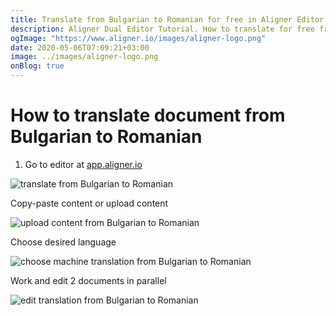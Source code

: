 ```yaml
---
title: Translate from Bulgarian to Romanian for free in Aligner Editor
description: Aligner Dual Editor Tutorial. How to translate for free from Bulgarian to Romanian. Aligner is multilingual document management platform. 
ogImage: "https://www.aligner.io/images/aligner-logo.png"
date: 2020-05-06T07:09:21+03:00
image: ../images/aligner-logo.png
onBlog: true
---
```


# How to translate document from Bulgarian to Romanian

1. Go to editor at [app.aligner.io](https://app.aligner.io "Aligner App web page")

![translate from Bulgarian to Romanian](../aligner-blank-editor.png "translate from Bulgarian to Romanian")

Copy-paste content or upload content

![upload content from Bulgarian to Romanian](../aligner-uploaded-document.png "upload content from Bulgarian to Romanian")

Choose desired language

![choose machine translation from Bulgarian to Romanian](../aligner-language-dropdown.png "choose machine translation from Bulgarian to Romanian")

Work and edit 2 documents in parallel

![edit translation from Bulgarian to Romanian](../aligner-double-sitded-editor.png "edit translation from Bulgarian to Romanian")

